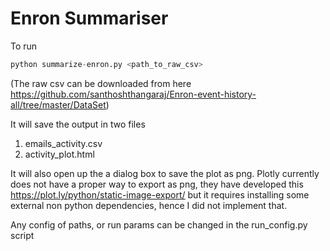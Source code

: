 # Enron Summariser

To run

```python
python summarize-enron.py <path_to_raw_csv>
```

(The raw csv can be downloaded from here https://github.com/santhoshthangaraj/Enron-event-history-all/tree/master/DataSet)

It will save the output in two files
1. emails_activity.csv
2. activity_plot.html

It will also open up the a dialog box to save the plot as png. Plotly currently does not have a proper way to export as png, they have developed this https://plot.ly/python/static-image-export/ but it requires installing some external non python dependencies, hence I did not implement that.

Any config of paths, or run params can be changed in the run_config.py script

